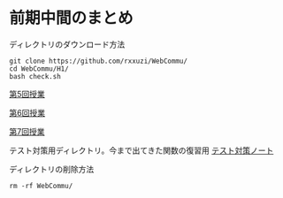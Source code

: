 # 前期中間のまとめ

ディレクトリのダウンロード方法

~~~shell
git clone https://github.com/rxxuzi/WebCommu/
cd WebCommu/H1/
bash check.sh
~~~

[第5回授業](v5/)

[第6回授業](v6/)

[第7回授業](v7/)

テスト対策用ディレクトリ。今まで出てきた関数の復習用
[テスト対策ノート](exp/)

ディレクトリの削除方法

~~~shell
rm -rf WebCommu/
~~~
